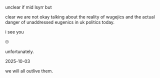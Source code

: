 unclear if mid lsyrr but 

clear we are not okay talking about the reality of wugejics and the actual danger of unaddressed eugenics in uk politics today.  

i see you 

🙄

unfortunately.  

2025-10-03

we will all outlive them.  
